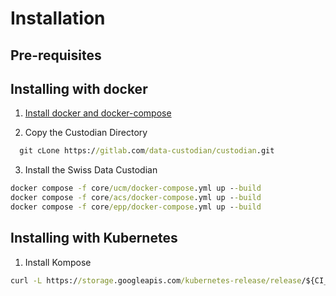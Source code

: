 # Installation


## Pre-requisites



## Installing with docker

1. [Install docker and docker-compose](https://docs.docker.com/engine/install/ubuntu/)

2.  Copy the Custodian Directory
```bat
  git cLone https://gitlab.com/data-custodian/custodian.git
```

3. Install the Swiss Data Custodian

```bat
docker compose -f core/ucm/docker-compose.yml up --build
docker compose -f core/acs/docker-compose.yml up --build
docker compose -f core/epp/docker-compose.yml up --build

```

## Installing with Kubernetes

1. Install Kompose

```bat
curl -L https://storage.googleapis.com/kubernetes-release/release/${CI__KU_VERSION}/bin/linux/amd64/kubectl -o /bin/kubectl && chmod +x /bin/kubectl
```
